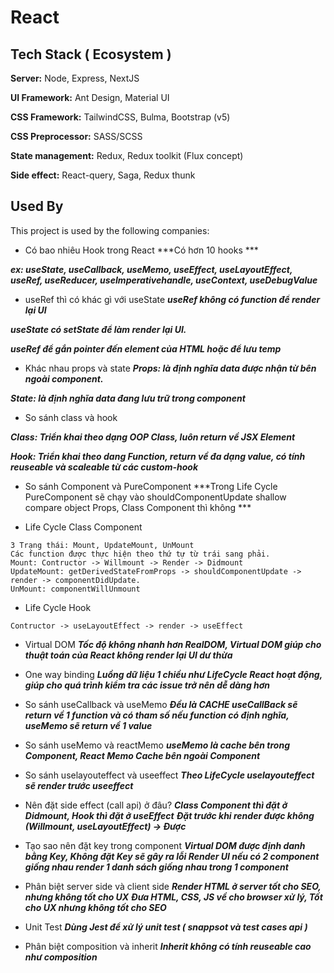 # React

## Tech Stack ( Ecosystem )

**Server:** Node, Express, NextJS

**UI Framework:** Ant Design, Material UI

**CSS Framework:** TailwindCSS, Bulma, Bootstrap (v5)

**CSS Preprocessor:** SASS/SCSS

**State management:** Redux, Redux toolkit (Flux concept)

**Side effect:** React-query, Saga, Redux thunk




## Used By

This project is used by the following companies:

- Có bao nhiêu Hook trong React
***Có hơn 10 hooks ***

***ex: useState, useCallback, useMemo, useEffect, useLayoutEffect, useRef, useReducer, useImperativehandle, useContext, useDebugValue***

- useRef thì có khác gì với useState
***useRef không có function để render lại UI***

***useState có setState để làm render lại UI.***

***useRef để gắn pointer đến element của HTML hoặc để lưu temp***

- Khác nhau props và state
***Props: là định nghĩa data được nhận từ bên ngoài component.***

***State: là định nghĩa data đang lưu trữ trong component***

- So sánh class và hook

***Class: Triển khai theo dạng OOP Class, luôn return về JSX Element*** 

***Hook: Triển khai theo dang Function, return về đa dạng value, có tính reuseable và scaleable từ các custom-hook***


- So sánh Component và PureComponent
***Trong Life Cycle PureComponent sẽ chạy vào shouldComponentUpdate shallow compare object Props, Class Component thì không ***

- Life Cycle Class Component
```
3 Trạng thái: Mount, UpdateMount, UnMount
Các function được thực hiện theo thứ tự từ trái sang phải.
Mount: Contructor -> Willmount -> Render -> Didmount
UpdateMount: getDerivedStateFromProps -> shouldComponentUpdate -> render -> componentDidUpdate.
UnMount: componentWillUnmount
```

- Life Cycle Hook
```
Contructor -> useLayoutEffect -> render -> useEffect
```
- Virtual DOM
***Tốc độ không nhanh hơn RealDOM, Virtual DOM giúp cho thuật toán của React không render lại UI dư thừa***

- One way binding
***Luồng dữ liệu 1 chiều như LifeCycle React hoạt động, giúp cho quá trình kiểm tra các issue trở nên dễ dàng hơn***

- So sánh useCallback và useMemo
***Đều là CACHE useCallBack sẽ return về 1 function và có tham số nếu function có định nghĩa, useMemo sẽ return về 1 value***

- So sánh useMemo và reactMemo
***useMemo là cache bên trong Component, React Memo Cache bên ngoài Component***

- So sánh uselayouteffect và useeffect
***Theo LifeCycle uselayouteffect sẽ render trước useeffect***

- Nên đặt side effect (call api) ở đâu?
***Class Component thì đặt ở Didmount, Hook thì đặt ở useEffect***
***Đặt trước khi render được không (Willmount, useLayoutEffect) -> Được***

- Tạo sao nên đặt key trong component
***Virtual DOM được định danh bằng Key, Không đặt Key sẽ gây ra lỗi Render UI nếu có 2 component giống nhau render 1 danh sách giống nhau trong 1 component***

- Phân biệt server side và client side
***Render HTML ở server tốt cho SEO, nhưng không tốt cho UX***
***Đưa HTML, CSS, JS về cho browser xử lý, Tốt cho UX nhưng không tốt cho SEO***

- Unit Test
***Dùng Jest để xử lý unit test ( snappsot và test cases api )***

- Phân biệt composition và inherit
***Inherit không có tính reuseable cao như composition***

